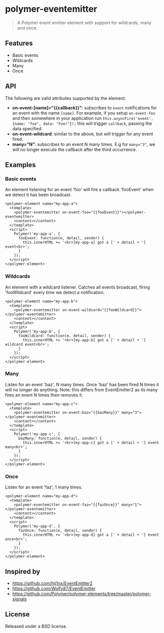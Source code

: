 polymer-eventemitter
===================

> A Polymer event emitter element with support for wildcards, many and once.

## Features

* Basic events
* Wildcards
* Many
* Once

## API

The following are valid attributes supported by the element:

* **on-event-[name]="{{callback}}"**: subscribes to `event` notifications for an event with the name `[name]`. For example, if you setup `on-event-foo` and then somewhere in your application run `this.asyncFire('event', {name: "foo", data: "Foo!"});` this will trigger `callback`, passing the data specified.
* **on-event-wildcard**: similar to the above, but will trigger for any event fired.
* **many="N"**: subscribes to an event N many times. E.g for `many="3"`, we will no longer execute the callback after the third occurrence.

## Examples

### Basic events

An element listening for an event 'foo' will fire a callback 'fooEvent' when we detect it has been broadcast.

```
<polymer-element name="my-app-a">
  <template>
    <polymer-eventemitter on-event-foo="{{fooEvent}}"></polymer-eventemitter>
    <content></content>
  </template>
  <script>
    Polymer('my-app-a', {
      fooEvent: function(e, detail, sender) {
        this.innerHTML += '<br>[my-app-a] got a [' + detail + '] event<br>';
      }
    });
  </script>
</polymer-element>
```

### Wildcards

An element with a wildcard listener. Catches all events broadcast, firing 'fooWildcard' every time we detect a notification.

```
<polymer-element name="my-app-b">
  <template>
    <polymer-eventemitter on-event-wildcard="{{fooWildcard}}"></polymer-eventemitter>
    <content></content>
  </template>
  <script>
    Polymer('my-app-b', {
      fooWildcard: function(e, detail, sender) {
        this.innerHTML += '<br>[my-app-b] got a [' + detail + '] wildcard event<br>';
      }
    });
  </script>
</polymer-element>
```

### Many

Listen for an event 'baz', N many times. Once 'baz' has been fired N times it will no longer do anything. Note: this differs from EventEmitter2 as its many fires an event N times then removes it.

```
<polymer-element name="my-app-c">
  <template>
    <polymer-eventemitter on-event-baz="{{bazMany}}" many="3"></polymer-eventemitter>
    <content></content>
  </template>
  <script>
    Polymer('my-app-c', {
      bazMany: function(e, detail, sender) {
        this.innerHTML += '<br>[my-app-c] got a [' + detail + '] event many<br>';
      }
    });
  </script>
</polymer-element>
```

### Once

Listen for an event 'faz', 1 many times.

```
<polymer-element name="my-app-d">
  <template>
    <polymer-eventemitter on-event-faz="{{fazOnce}}" many="1"></polymer-eventemitter>
    <content></content>
  </template>
  <script>
    Polymer('my-app-d', {
      fazOnce: function(e, detail, sender) {
        this.innerHTML += '<br>[my-app-d] got a [' + detail + '] event once<br>';
      }
    });
  </script>
</polymer-element>
```

## Inspired by

* https://github.com/hij1nx/EventEmitter2
* https://github.com/Wolfy87/EventEmitter
* https://github.com/Polymer/polymer-elements/tree/master/polymer-signals

## License

Released under a BSD license.